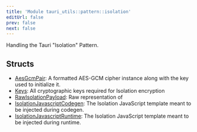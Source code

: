 ```yaml
---
title: 'Module tauri_utils::pattern::isolation'
editUrl: false
prev: false
next: false
---
```



Handling the Tauri "Isolation" Pattern.
## Structs


- [AesGcmPair](/2/reference/rust/tauri-utils/AesGcmPair): A formatted AES-GCM cipher instance along with the key used to initialize it.
- [Keys](/2/reference/rust/tauri-utils/Keys): All cryptographic keys required for Isolation encryption
- [RawIsolationPayload](/2/reference/rust/tauri-utils/RawIsolationPayload): Raw representation of
- [IsolationJavascriptCodegen](/2/reference/rust/tauri-utils/IsolationJavascriptCodegen): The Isolation JavaScript template meant to be injected during codegen.
- [IsolationJavascriptRuntime](/2/reference/rust/tauri-utils/IsolationJavascriptRuntime): The Isolation JavaScript template meant to be injected during runtime.